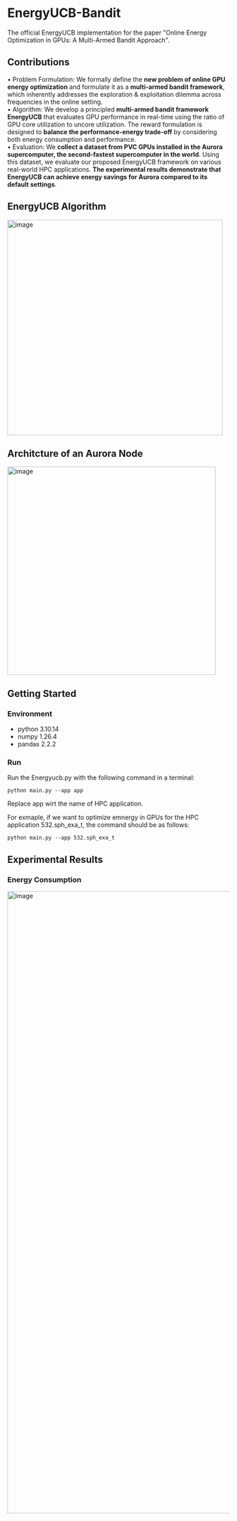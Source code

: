 # EnergyUCB-Bandit
The official EnergyUCB implementation for the paper "Online Energy Optimization in GPUs: A Multi-Armed Bandit Approach".

## Contributions
• Problem Formulation: We formally define the **new problem of online GPU energy optimization** and formulate it as a **multi-armed bandit framework**, which inherently addresses the exploration \& exploitation dilemma across frequencies in the online setting. <br/>
• Algorithm: We develop a principled **multi-armed bandit framework EnergyUCB** that evaluates GPU performance in real-time using the ratio of GPU core utilization to uncore utilization. The reward formulation is designed to **balance the performance-energy trade-off** by considering both energy consumption and performance. <br/>
• Evaluation: We **collect a dataset from PVC GPUs installed in the Aurora supercomputer, the second-fastest supercomputer in the world**. Using this dataset, we evaluate our proposed EnergyUCB framework on various real-world HPC applications. **The experimental results demonstrate that EnergyUCB can achieve energy savings for Aurora compared to its default settings**. <br/>

## EnergyUCB Algorithm
<img width="488" alt="image" src="https://github.com/user-attachments/assets/6f6f2d35-d841-47cf-8ad5-ee53d9ad436e">

## Architcture of an Aurora Node
<img width="472" alt="image" src="https://github.com/user-attachments/assets/7b904c5f-2337-47c5-870a-54754e154ec5">

## Getting Started
### Environment
* python             3.10.14
* numpy              1.26.4
* pandas             2.2.2

### Run
Run the Energyucb.py with the following command in a terminal:

`python main.py --app app`

Replace app wirt the name of HPC application.

For exmaple, if we want to optimize emnergy in GPUs for the HPC application 532.sph_exa_t, the command should be as follows:

`python main.py --app 532.sph_exa_t`

## Experimental Results
### Energy Consumption
<img width="1410" alt="image" src="https://github.com/user-attachments/assets/8301301b-15a0-4d9a-9f6a-51b4d3aa3258">



